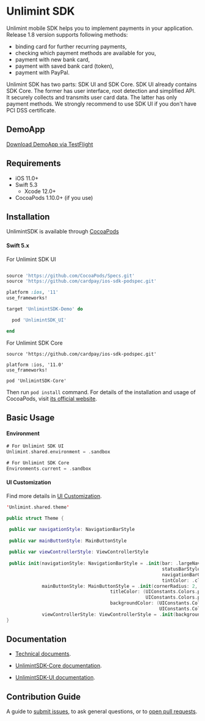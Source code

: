 Unlimint SDK
========

Unlimint mobile SDK helps you to implement payments in your application. Release 1.8 version supports following methods:
- binding card for further recurring payments,
- checking which payment methods are available for you,
- payment with new bank card,
- payment with saved bank card (token),
- payment with PayPal.

Unlimint SDK has two parts: SDK UI and SDK Core.
SDK UI already contains SDK Core. The former has user interface, root detection and simplified API. It securely collects and transmits user card data. The latter has only payment methods.
We strongly recommend to use SDK UI if you don't have PCI DSS certificate.

## DemoApp

[Download DemoApp via TestFlight](https://testflight.apple.com/join/1hfthfjp)

## Requirements

- iOS 11.0+
- Swift 5.3
  - Xcode 12.0+
- CocoaPods 1.10.0+ (if you use)

## Installation

UnlimintSDK is available through [CocoaPods](https://cocoapods.org)

#### Swift 5.x

For Unlimint SDK UI
```ruby

source 'https://github.com/CocoaPods/Specs.git'
source 'https://github.com/cardpay/ios-sdk-podspec.git'

platform :ios, '11'
use_frameworks!

target 'UnlimintSDK-Demo' do

  pod 'UnlimintSDK_UI'

end

```

For Unlimint SDK Core
```
source 'https://github.com/cardpay/ios-sdk-podspec.git'

platform :ios, '11.0'
use_frameworks!

pod 'UnlimintSDK-Core'

```

Then run `pod install` command. For details of the installation and usage of CocoaPods, visit [its official website](https://cocoapods.org).

## Basic Usage

#### Environment

```Swift
# For Unlimint SDK UI
Unlimint.shared.environment = .sandbox

# For Unlimint SDK Core
Environments.current = .sandbox

```

#### UI Customization

Find more details in [UI Customization](https://github.com/cardpay/ios-sdk-demo/wiki/SDK-UI-Customization).

```Swift
'Unlimint.shared.theme'

public struct Theme {

 public var navigationStyle: NavigationBarStyle
 
 public var mainButtonStyle: MainButtonStyle
 
 public var viewControllerStyle: ViewControllerStyle
 
 public init(navigationStyle: NavigationBarStyle = .init(bar: .largeNavBar,
                                                         statusBarStyle: .default,
                                                         navigationBarColor: .transparentDark,
                                                         tintColor: .clear), 
             mainButtonStyle: MainButtonStyle = .init(cornerRadius: 2,
                                      titleColor: (UIConstants.Colors.primaryBlack,
                                                   UIConstants.Colors.primaryGray),
                                      backgroundColor: (UIConstants.Colors.primaryGreen,
                                                        UIConstants.Colors.primaryWhite)),
             viewControllerStyle: ViewControllerStyle = .init(backgroundColor: .white))
}
```

## Documentation

- [Technical documents](https://github.com/cardpay/ios-sdk-demo/wiki).

- [UnlimintSDK-Core documentation](<./Code Documentation/UnlimintSDK-Core/Home.md>).
- [UnlimintSDK-UI documentation](<./Code Documentation/UnlimintSDK-UI/Home.md>).

## Contribution Guide

A guide to [submit issues](https://github.com/cardpay/ios-sdk-demo/issues), to ask general questions, or to [open pull requests](https://github.com/cardpay/ios-sdk-demo/pulls).
